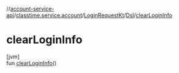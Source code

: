 //[account-service-api](../../../../index.md)/[classtime.service.account](../../index.md)/[LoginRequestKt](../index.md)/[Dsl](index.md)/[clearLoginInfo](clear-login-info.md)

# clearLoginInfo

[jvm]\
fun [clearLoginInfo](clear-login-info.md)()
